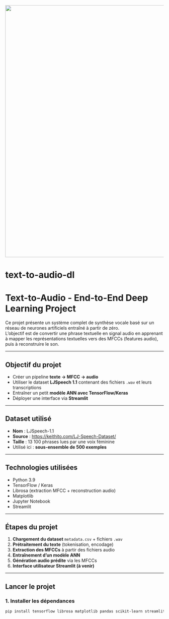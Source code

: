 <div>
  <img src="https://github.com/user-attachments/assets/0c269e33-fbba-4fb3-8313-564803d0c2e6"width=800>
</div>

# text-to-audio-dl
# Text-to-Audio - End-to-End Deep Learning Project

Ce projet présente un système complet de synthèse vocale basé sur un réseau de neurones artificiels entraîné à partir de zéro.  
L’objectif est de convertir une phrase textuelle en signal audio en apprenant à mapper les représentations textuelles vers des MFCCs (features audio), puis à reconstruire le son.

---

## Objectif du projet

- Créer un pipeline **texte → MFCC → audio**
- Utiliser le dataset **LJSpeech 1.1** contenant des fichiers `.wav` et leurs transcriptions
- Entraîner un petit **modèle ANN avec TensorFlow/Keras**
- Déployer une interface via **Streamlit**

---

## Dataset utilisé

- **Nom** : LJSpeech-1.1  
- **Source** : https://keithito.com/LJ-Speech-Dataset/  
- **Taille** : 13 100 phrases lues par une voix féminine
- Utilisé ici : **sous-ensemble de 500 exemples**

---

##  Technologies utilisées

- Python 3.9
- TensorFlow / Keras
- Librosa (extraction MFCC + reconstruction audio)
- Matplotlib
- Jupyter Notebook
- Streamlit

---

## Étapes du projet

1. **Chargement du dataset** `metadata.csv` + fichiers `.wav`
2. **Prétraitement du texte** (tokenisation, encodage)
3. **Extraction des MFCCs** à partir des fichiers audio
4. **Entraînement d’un modèle ANN**
5. **Génération audio prédite** via les MFCCs
6. **Interface utilisateur Streamlit (à venir)**

---

## Lancer le projet

### 1. Installer les dépendances
```bash
pip install tensorflow librosa matplotlib pandas scikit-learn streamlit
